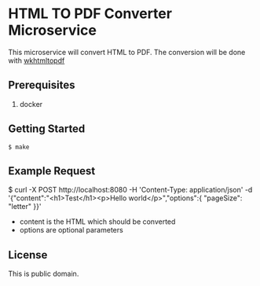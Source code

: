 # HTML TO PDF Converter Microservice

This microservice will convert HTML to PDF. The conversion will be done with [wkhtmltopdf](https://wkhtmltopdf.org/)

## Prerequisites

1. docker

## Getting Started

    $ make

## Example Request

$ curl -X POST
http://localhost:8080
-H 'Content-Type: application/json'
-d '{"content":"&lt;h1&gt;Test&lt;/h1&gt;&lt;p&gt;Hello world&lt;/p&gt;","options":{ "pageSize": "letter" }}'

- content is the HTML which should be converted
- options are optional parameters

## License
This is public domain.